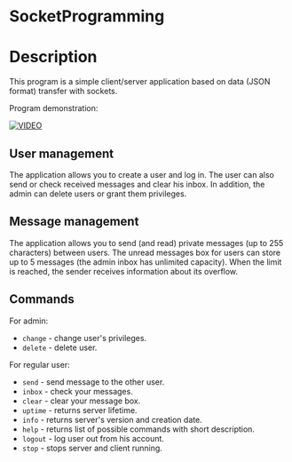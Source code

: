 # SocketProgramming

# Description
This program is a simple client/server application based on data (JSON format) transfer with sockets. 

Program demonstration:

[![VIDEO](https://img.youtube.com/vi/9v4JPzvzREI/0.jpg)](https://www.youtube.com/watch?v=9v4JPzvzREI)

## User management
The application allows you to create a user and log in. The user can also send or check received messages and clear his inbox. In addition, the admin can delete users or grant them privileges.

## Message management
The application allows you to send (and read) private messages (up to 255 characters) between users. The unread messages box for users can store up to 5 messages (the admin inbox has unlimited capacity). When the limit is reached, the sender receives information about its overflow.

## Commands
For admin:
* ```change``` - change user's privileges.
* ```delete``` - delete user.

For regular user:
* ```send``` - send message to the other user.
* ```inbox``` - check your messages.
* ```clear``` - clear your message box.
* ```uptime``` - returns server lifetime.
* ```info``` - returns server's version and creation date.
* ```help``` - returns list of possible commands with short description.
* ```logout``` - log user out from his account.
* ```stop``` - stops server and client running.
